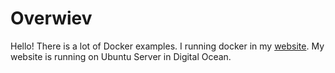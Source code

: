 # Overwiev
 Hello! There is a lot of Docker examples. I running docker in my [website](http://ruchan.me).
 My website is running on Ubuntu Server in Digital Ocean.
